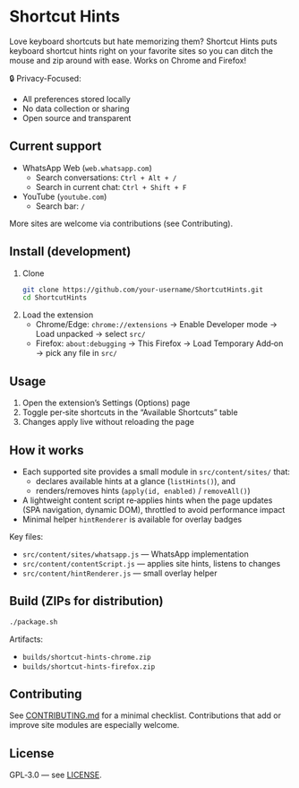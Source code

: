 # Shortcut Hints

Love keyboard shortcuts but hate memorizing them? Shortcut Hints puts keyboard shortcut hints right on your favorite sites so you can ditch the mouse and zip around with ease. Works on Chrome and Firefox!

🔒 Privacy-Focused:
- All preferences stored locally
- No data collection or sharing
- Open source and transparent

## Current support

- WhatsApp Web (`web.whatsapp.com`)
  - Search conversations: `Ctrl + Alt + /`
  - Search in current chat: `Ctrl + Shift + F`
- YouTube (`youtube.com`)
  - Search bar: `/`

More sites are welcome via contributions (see Contributing).

## Install (development)

1. Clone
   ```bash
   git clone https://github.com/your-username/ShortcutHints.git
   cd ShortcutHints
   ```
2. Load the extension
   - Chrome/Edge: `chrome://extensions` → Enable Developer mode → Load unpacked → select `src/`
   - Firefox: `about:debugging` → This Firefox → Load Temporary Add‑on → pick any file in `src/`

## Usage

1. Open the extension’s Settings (Options) page
2. Toggle per‑site shortcuts in the “Available Shortcuts” table
3. Changes apply live without reloading the page

## How it works

- Each supported site provides a small module in `src/content/sites/` that:
  - declares available hints at a glance (`listHints()`), and
  - renders/removes hints (`apply(id, enabled)` / `removeAll()`)
- A lightweight content script re‑applies hints when the page updates (SPA navigation, dynamic DOM), throttled to avoid performance impact
- Minimal helper `hintRenderer` is available for overlay badges

Key files:
- `src/content/sites/whatsapp.js` — WhatsApp implementation
- `src/content/contentScript.js` — applies site hints, listens to changes
- `src/content/hintRenderer.js` — small overlay helper

## Build (ZIPs for distribution)

```bash
./package.sh
```

Artifacts:
- `builds/shortcut-hints-chrome.zip`
- `builds/shortcut-hints-firefox.zip`

## Contributing

See [CONTRIBUTING.md](CONTRIBUTING.md) for a minimal checklist. Contributions that add or improve site modules are especially welcome.

## License

GPL‑3.0 — see [LICENSE](LICENSE).
